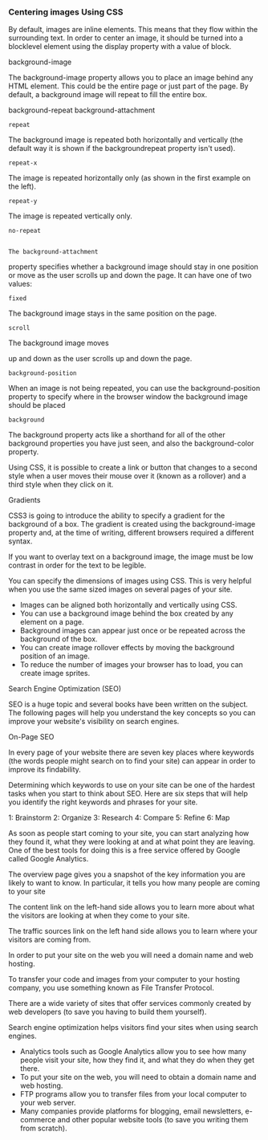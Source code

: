 ### Centering images Using CSS


By default, images are inline
elements. This means that they
flow within the surrounding text.
In order to center an image, it
should be turned into a blocklevel element using the display
property with a value of block. 


background-image

The background-image
property allows you to place
an image behind any HTML
element. This could be the entire
page or just part of the page. By
default, a background image will
repeat to fill the entire box.


background-repeat
background-attachment


	repeat

The background image is
repeated both horizontally and
vertically (the default way it
is shown if the backgroundrepeat property isn't used).

	
	repeat-x

The image is repeated
horizontally only (as shown in
the first example on the left).

	repeat-y

The image is repeated vertically
only.


	no-repeat


	The background-attachment
property specifies whether a
background image should stay in
one position or move as the user
scrolls up and down the page. It
can have one of two values:


	fixed

The background image stays in
the same position on the page.

	scroll
The background image moves

up and down as the user scrolls
up and down the page.


	background-position

When an image is not being
repeated, you can use the
background-position
property to specify where in the
browser window the background
image should be placed


	background

The background property acts
like a shorthand for all of the
other background properties
you have just seen, and also the
background-color property.


Using CSS, it is possible to create
a link or button that changes to a
second style when a user moves
their mouse over it (known as a
rollover) and a third style when
they click on it. 


Gradients


CSS3 is going to introduce the
ability to specify a gradient for
the background of a box. The
gradient is created using the
background-image property
and, at the time of writing,
different browsers required a
different syntax.



If you want to overlay text on a background image, the image must be low
contrast in order for the text to be legible.



You can specify the dimensions of images using CSS.
This is very helpful when you use the same sized
images on several pages of your site.

* Images can be aligned both horizontally and vertically
using CSS.
* You can use a background image behind the box
created by any element on a page.
* Background images can appear just once or be
repeated across the background of the box.
* You can create image rollover effects by moving the
background position of an image.
* To reduce the number of images your browser has to
load, you can create image sprites.



Search Engine
Optimization (SEO)


SEO is a huge topic and several books have been written on the subject.
The following pages will help you understand the key concepts so you can
improve your website's visibility on search engines.



On-Page SEO

In every page of your website there are seven key places where keywords
(the words people might search on to find your site) can appear in order
to improve its findability.


Determining which keywords to use on your site can be one of the
hardest tasks when you start to think about SEO. Here are six steps that
will help you identify the right keywords and phrases for your site.



1: Brainstorm
2: Organize
3: Research
4: Compare
5: Refine
6: Map


As soon as people start coming to your site, you can start analyzing
how they found it, what they were looking at and at what point they are
leaving. One of the best tools for doing this is a free service offered by
Google called Google Analytics.


The overview page gives you a snapshot of the key information you are
likely to want to know. In particular, it tells you how many people are
coming to your site



The content link on the left-hand side allows
you to learn more about what the visitors are
looking at when they come to your site.



The traffic sources link on the left hand side
allows you to learn where your visitors are
coming from.




In order to put your site on the web you will
need a domain name and web hosting.


To transfer your code and images from your
computer to your hosting company, you use
something known as File Transfer Protocol.



There are a wide variety of sites that offer
services commonly created by web developers
(to save you having to build them yourself).




Search engine optimization helps visitors find your
sites when using search engines.

* Analytics tools such as Google Analytics allow you to
see how many people visit your site, how they find it,
and what they do when they get there.
*  To put your site on the web, you will need to obtain a
domain name and web hosting.
*  FTP programs allow you to transfer files from your
local computer to your web server.
*  Many companies provide platforms for blogging, email
newsletters, e-commerce and other popular website
tools (to save you writing them from scratch).




